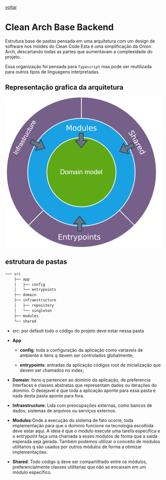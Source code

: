 [voltar](../README.md)
# Clean Arch Base Backend
Estrutura base de pastas pensada em uma arquitetura com um design de software nos moldes do Clean Code
Esta é uma simplificação da Onion Arch, descartando todas as partes que aumentavam a complexidade do projeto.

Essa organização foi pensada para `Typescript` mas pode ser reutilizada para outros tipos de linguagens interpretadas.

## Representação grafica da arquitetura

![simplified onion arch](../docs/simplified_onion_arch.png)
## estrutura de pastas

```bash
─── src
    ├── app
    │   ├── config
    │   └── entrypoints
    ├── domain
    ├── infraestructure
    │   ├── repository
    │   └── singleton
    ├── modules
    └── shared
```
- src: por default todo o código do projeto deve estar nessa pasta
- **App**
  -  **config**: toda a configuração da aplicação como variaveis de ambiente e itens q devem ser controlados globalmente;

  -  **entrypoints**: entradas da aplicação códigos root de inicialização que devem ser chamados no index;


-  **Domain**: Itens q pertencen ao dominio da aplicação, de preferencia Interfaces e classes abstratas que representam dados ou iterações do dominio. O desejavel é que toda a aplicação aponte para essa pasta e nada desta pasta aponte para fora.


-  **Infraestructure**: Lida com preocupações externas, como bancos de dados, sistemas de arquivos ou serviços externos.


-  **Modules**:Onde a execução do sistema de fato ocorre, toda implementação para que o dominio funcione na tecnologia escolhida deve estar aqui. A ideia é que o modulo execute uma tarefa específica e o entrypoint faça uma chamada a esses módulos de forma que a saida esperada seja gerada. Também podemos utilizar o conceito de módulos utilitarios q são usados por outros módulos de forma a otimizar implementações.


-  **Shared**: Todo código q deve ser compartilhado entre os módulos, preferencialmente classes utilitarias que não se encaixam em um módulo específico.